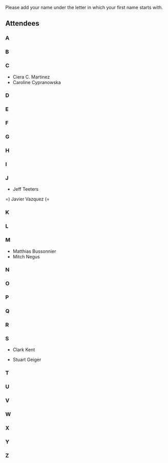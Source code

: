 Please add your name under the letter in which your first name starts with.

## Attendees

### A


### B


### C

- Ciera C. Martinez
- Caroline Cypranowska


### D


### E


### F


### G


### H


### I


### J

- Jeff Teeters

=) Javier Vazquez (=


### K


### L


### M

- Matthias  Bussonnier
- Mitch Negus

### N


### O


### P


### Q


### R


### S

- Clark Kent

- Stuart Geiger


### T


### U


### V


### W


### X


### Y


### Z
